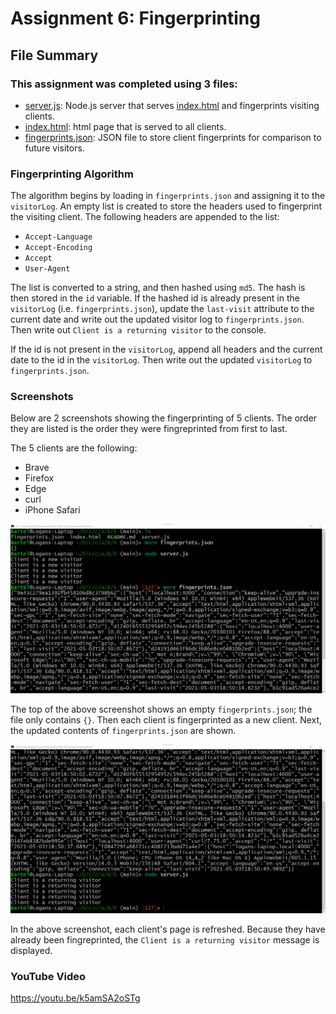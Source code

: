 # Assignment 6: Fingerprinting

## File Summary

### This assignment was completed using 3 files:

* [server.js](server.js): Node.js server that serves [index.html](index.html) and fingerprints visiting clients.
* [index.html](index.html): html page that is served to all clients.
* [fingerprints.json](fingerprints.json): JSON file to store client fingerprints for comparison to future visitors.

### Fingerprinting Algorithm

The algorithm begins by loading in ```fingerprints.json``` and assigning it to the ```visitorLog```.
An empty list is created to store the headers used to fingerprint the visiting client.
The following headers are appended to the list:

* ```Accept-Language```
* ```Accept-Encoding```
* ```Accept```
* ```User-Agent```

The list is converted to a string, and then hashed using ```md5```.  The hash is then stored in the ```id``` variable.
If the hashed id is already present in the ```visitorLog``` (i.e. ```fingerprints.json```), update the ```last-visit``` attribute to the current date and write out the updated visitor log to ```fingerprints.json```.
Then write out ```Client is a returning visitor``` to the console.

If the id is not present in the ```visitorLog```, append all headers and the current date to the id in the ```visitorLog```.
Then write out the updated ```visitorLog``` to ```fingerprints.json```.

### Screenshots

Below are 2 screenshots showing the fingerprinting of 5 clients.  The order they are listed is the order they were fingreprinted from first to last.

The 5 clients are the following:
* Brave
* Firefox
* Edge
* curl
* iPhone Safari

<img src="fingerprint1.png">

The top of the above screenshot shows an empty ```fingerprints.json```; the file only contains ```{}```.
Then each client is fingerprinted as a new client.  Next, the updated contents of ```fingerprints.json``` are shown.

<img src="fingerprint2.png">

In the above screenshot, each client's page is refreshed.  Because they have already been fingreprinted, the ```Client is a returning visitor``` message is displayed.

### YouTube Video

https://youtu.be/k5amSA2oSTg